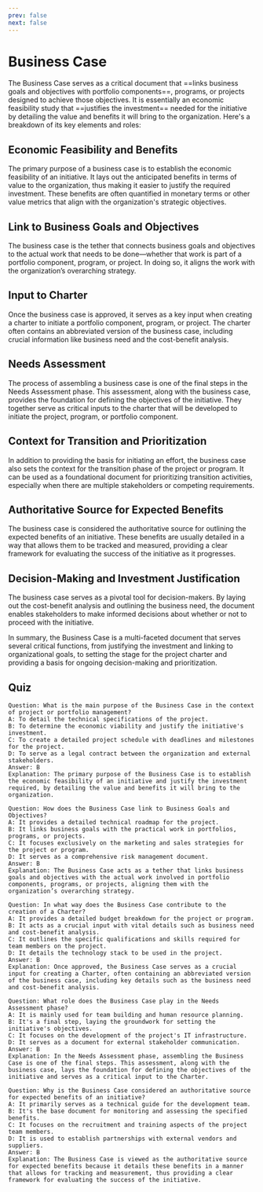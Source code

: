 ```yaml
---
prev: false
next: false
---
```


# Business Case

The Business Case serves as a critical document that ==links business goals and objectives with portfolio components==, programs, or projects designed to achieve those objectives. It is essentially an economic feasibility study that ==justifies the investment== needed for the initiative by detailing the value and benefits it will bring to the organization. Here's a breakdown of its key elements and roles:

## Economic Feasibility and Benefits

The primary purpose of a business case is to establish the economic feasibility of an initiative. It lays out the anticipated benefits in terms of value to the organization, thus making it easier to justify the required investment. These benefits are often quantified in monetary terms or other value metrics that align with the organization's strategic objectives.

## Link to Business Goals and Objectives

The business case is the tether that connects business goals and objectives to the actual work that needs to be done—whether that work is part of a portfolio component, program, or project. In doing so, it aligns the work with the organization’s overarching strategy.

## Input to Charter

Once the business case is approved, it serves as a key input when creating a charter to initiate a portfolio component, program, or project. The charter often contains an abbreviated version of the business case, including crucial information like business need and the cost-benefit analysis.

## Needs Assessment

The process of assembling a business case is one of the final steps in the Needs Assessment phase. This assessment, along with the business case, provides the foundation for defining the objectives of the initiative. They together serve as critical inputs to the charter that will be developed to initiate the project, program, or portfolio component.

## Context for Transition and Prioritization

In addition to providing the basis for initiating an effort, the business case also sets the context for the transition phase of the project or program. It can be used as a foundational document for prioritizing transition activities, especially when there are multiple stakeholders or competing requirements.

## Authoritative Source for Expected Benefits

The business case is considered the authoritative source for outlining the expected benefits of an initiative. These benefits are usually detailed in a way that allows them to be tracked and measured, providing a clear framework for evaluating the success of the initiative as it progresses.

## Decision-Making and Investment Justification

The business case serves as a pivotal tool for decision-makers. By laying out the cost-benefit analysis and outlining the business need, the document enables stakeholders to make informed decisions about whether or not to proceed with the initiative.

In summary, the Business Case is a multi-faceted document that serves several critical functions, from justifying the investment and linking to organizational goals, to setting the stage for the project charter and providing a basis for ongoing decision-making and prioritization.

## Quiz

```quiz
Question: What is the main purpose of the Business Case in the context of project or portfolio management?
A: To detail the technical specifications of the project.
B: To determine the economic viability and justify the initiative's investment.
C: To create a detailed project schedule with deadlines and milestones for the project.
D: To serve as a legal contract between the organization and external stakeholders.
Answer: B
Explanation: The primary purpose of the Business Case is to establish the economic feasibility of an initiative and justify the investment required, by detailing the value and benefits it will bring to the organization.

Question: How does the Business Case link to Business Goals and Objectives?
A: It provides a detailed technical roadmap for the project.
B: It links business goals with the practical work in portfolios, programs, or projects.
C: It focuses exclusively on the marketing and sales strategies for the project or program.
D: It serves as a comprehensive risk management document.
Answer: B
Explanation: The Business Case acts as a tether that links business goals and objectives with the actual work involved in portfolio components, programs, or projects, aligning them with the organization’s overarching strategy.

Question: In what way does the Business Case contribute to the creation of a Charter?
A: It provides a detailed budget breakdown for the project or program.
B: It acts as a crucial input with vital details such as business need and cost-benefit analysis.
C: It outlines the specific qualifications and skills required for team members on the project.
D: It details the technology stack to be used in the project.
Answer: B
Explanation: Once approved, the Business Case serves as a crucial input for creating a Charter, often containing an abbreviated version of the business case, including key details such as the business need and cost-benefit analysis.

Question: What role does the Business Case play in the Needs Assessment phase?
A: It is mainly used for team building and human resource planning.
B: It's a final step, laying the groundwork for setting the initiative's objectives.
C: It focuses on the development of the project's IT infrastructure.
D: It serves as a document for external stakeholder communication.
Answer: B
Explanation: In the Needs Assessment phase, assembling the Business Case is one of the final steps. This assessment, along with the business case, lays the foundation for defining the objectives of the initiative and serves as a critical input to the Charter.

Question: Why is the Business Case considered an authoritative source for expected benefits of an initiative?
A: It primarily serves as a technical guide for the development team.
B: It's the base document for monitoring and assessing the specified benefits.
C: It focuses on the recruitment and training aspects of the project team members.
D: It is used to establish partnerships with external vendors and suppliers.
Answer: B
Explanation: The Business Case is viewed as the authoritative source for expected benefits because it details these benefits in a manner that allows for tracking and measurement, thus providing a clear framework for evaluating the success of the initiative.

```
